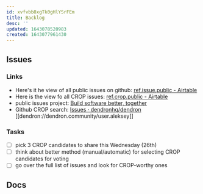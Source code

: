 ```yaml
---
id: xvfvbb8xgTk0gHlYSrFEm
title: Backlog
desc: ''
updated: 1643078520983
created: 1643077961430
---
```


## Issues

### Links

-   Here's it he view of all public issues on github: [ref.issue.public - Airtable](https://airtable.com/shrEs45MHwoEF6Bzp/tblEKgeLwxRTwUWil)
-   Here is the view fo all CROP issues: [ref.crop.public - Airtable](https://airtable.com/shrnIyOMe5mO32gHN)
-   public issues project: [Build software better, together](https://github.com/orgs/dendronhq/projects/7)
-   Github CROP search: [Issues · dendronhq/dendron](https://github.com/dendronhq/dendron/labels/kind.crop)
    [[dendron://dendron.community/user.aleksey]]

### Tasks

-   [ ] pick 3 CROP candidates to share this Wednesday (26th)
-   [ ] think about better method (manual/automatic) for selecting CROP candidates for voting
-   [ ] go over the full list of issues and look for CROP-worthy ones

## Docs
